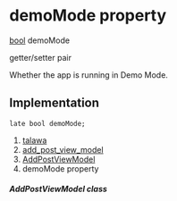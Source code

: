 
<div>

# demoMode property

</div>


[bool](https://api.flutter.dev/flutter/dart-core/bool-class.html)
demoMode


getter/setter pair




Whether the app is running in Demo Mode.



## Implementation

``` language-dart
late bool demoMode;
```







1.  [talawa](../../index.md)
2.  [add_post_view_model](../../view_model_after_auth_view_models_add_post_view_models_add_post_view_model/)
3.  [AddPostViewModel](../../view_model_after_auth_view_models_add_post_view_models_add_post_view_model/AddPostViewModel-class.md)
4.  demoMode property

##### AddPostViewModel class







